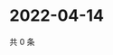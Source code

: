 # 2022-04-14

共 0 条

<!-- BEGIN WEIBO -->
<!-- 最后更新时间 Thu Apr 14 2022 07:12:22 GMT+0800 (China Standard Time) -->

<!-- END WEIBO -->
